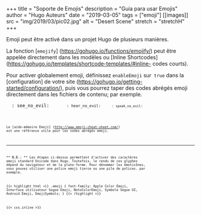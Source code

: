 +++
title = "Soporte de Emojis"
description = "Guía para usar Emojis"
author = "Hugo Auteurs"
date = "2019-03-05"
tags = ["emoji"]
[[images]]
  src = "img/2019/03/pic02.jpg"
  alt = "Desert Scene"
  stretch = "stretchH"
+++

Emoji peut être activé dans un projet Hugo de plusieurs manières.
<!--more--->
La fonction [`emojify`] (https://gohugo.io/functions/emojify/) peut être appelée directement dans les modèles ou [Inline Shortcodes] (https://gohugo.io/templates/shortcode-templates/#inline- codes courts).

Pour activer globalement emoji, définissez `enableEmoji` sur` true` dans la [configuration] de votre site (https://gohugo.io/getting-started/configuration/), puis vous pourrez taper des codes abrégés emoji directement dans les fichiers de contenu; par exemple.


<p> <span class = "nowrap"> <span class = "emojify"> 🙈 </ span> <code>: see_no_evil: </ code> </ span> <span class = "nowrap"> <span class = "emojify"> 🙉 </ span> <code>: hear_no_evil: </ code> </ span> <span class = "nowrap"> <span class = "emojify"> </ span> <code>: speak_no_evil: </ code> </ span> </ p>
<br>

Le [aide-mémoire Emoji] (http://www.emoji-cheat-sheet.com/) est une référence utile pour les codes abrégés emoji.

***

** N.B.: ** Les étapes ci-dessus permettent d'activer des caractères emoji standard Unicode dans Hugo. Toutefois, le rendu de ces glyphes dépend du navigateur et de la plate-forme. Pour dénommer les émoticônes, vous pouvez utiliser une police emoji tierce ou une pile de polices. par exemple.

{{< highlight html >}}
.emoji {
font-family: Apple Color Emoji, Interface utilisateur Segoe Emoji, NotoColorEmoji, Symbole Segoe UI, Android Emoji, EmojiSymbols;
}
{{< /highlight >}}

{{< css.inline >}}
<style>
.emojify {
font-family: Apple Color Emoji, Interface utilisateur Segoe Emoji, NotoColorEmoji, Symbole Segoe UI, Android Emoji, EmojiSymbols;
taille de la police: 2rem;
alignement vertical: milieu;
}
Écran @média et (largeur maximale: 650px) {
    .nowrap {
bloc de visualisation;
marge: 25px 0;
}
}
</ style>
{{< /css.inline >}}
